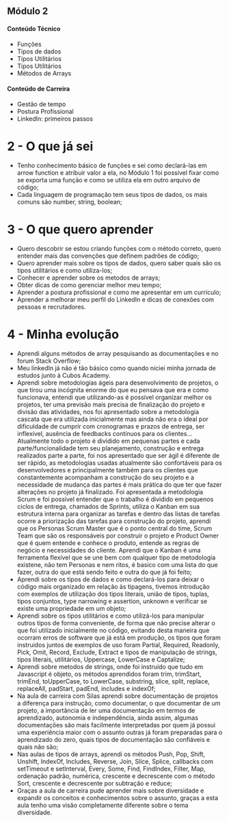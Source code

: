 ## Módulo 2

#### Conteúdo Técnico

- Funções
- Tipos de dados
- Tipos Utilitários
- Tipos Utilitários
- Métodos de Arrays

#### Conteúdo de Carreira

- Gestão de tempo
- Postura Profissional
- LinkedIn: primeiros passos

# 2 - O que já sei

- Tenho conhecimento básico de funções e sei como declará-las em arrow function e atribuir valor a ela, no Módulo 1 foi possível fixar como se exporta uma função e como se utiliza ela em outro arquivo de código;
- Cada linguagem de programação tem seus tipos de dados, os mais comuns são number, string, boolean;


# 3 - O que quero aprender

- Quero descobrir se estou criando funções com o método correto, quero entender mais das convenções que definem padrões de código;
- Quero aprender mais sobre os tipos de dados, quero saber quais são os tipos utilitários e como utiliza-los;
- Conhecer e aprender sobre os metodos de arrays;
- Obter dicas de como gerenciar melhor meu tempo;
- Aprender a postura profissional e como me apresentar em um currículo;
- Aprender a melhorar meu perfil do LinkedIn e dicas de conexões com pessoas e recrutadores.

# 4 - Minha evolução
- Aprendi alguns métodos de array pesquisando as documentações e no forum Stack Overflow;
- Meu linkedIn já não é tão básico como quando niciei minha jornada de estudos junto á Cubos Academy.
- Aprendi sobre metodologias ágeis para desenvolvimento de projetos, o que tirou uma incógnita enorme do que eu pensava que era e como funcionava, entendi que utilizando-as é possível organizar melhor os projetos, ter uma previsão mais precisa de finalização do projeto e divisão das atividades, nos foi apresentado sobre a metodologia cascata que era utilizada inicialmente mas ainda não era o ideal por dificuldade de cumprir com cronogramas e prazos de entrega, ser inflexível, ausência de feedbacks contínuos para os clientes...
Atualmente todo o projeto é dividido em pequenas partes e cada parte/funcionalidade tem seu planejamento, construção e entrega realizados parte a parte, foi nos apresentado que ser ágil é diferente de ser rápido, as metodologias usadas atualmente são confortáveis para os desenvolvedores e principalmente também para os clientes que constantemente acompanham a construção do seu projeto e a necessidade de mudança das partes é mais prática do que ter que fazer alterações no projeto já finalizado.
Foi apresentada a metodologia Scrum e foi possível entender que o trabalho é dividido em pequenos ciclos de entrega, chamados de Sprints, utiliza o Kanban em sua estrutura interna para organizar as tarefas e dentro das listas de tarefas ocorre a priorização das tarefas para construção do projeto, aprendi que os Personas Scrum Master que é o ponto central do time, Scrum Team que são os responsáveis por construir o projeto e Product Owner que é quem entende e conhece o produto, entende as regras de negócio e necessidades do cliente.
Aprendi que o Kanban é uma ferramenta flexível que se une bem com qualquer tipo de metodologia existene, não tem Personas e nem ritos, é basico com uma lista do que fazer, outra do que está sendo feito e outra do que já foi feito;
- Aprendi sobre os tipos de dados e como declará-los para deixar o código mais organizado em relação às tipagens, tivemos introdução com exemplos de utilização dos tipos literais, união de tipos, tuplas, tipos conjuntos, type narrowing e assertion, unknown e verificar se existe uma propriedade em um objeto;
- Aprendi sobre os tipos utilitários e como utilizá-los para manipular outros tipos de forma conveniente, de forma que não precise alterar o que foi utilizado inicialmente no código, evitando desta maneira que ocorram erros de software que já está em produção, os tipos que foram instruidos juntos de exemplos de uso foram Partial, Required, Readonly, Pick, Omit, Record, Exclude, Extract e tipos de manipulação de strings, tipos literais, utilitários, Uppercase, LowerCase e Captalize;
- Aprendi sobre metodos de strings, onde foi instruído que tudo em Javascript é objeto, os métodos aprendidos foram trim, trimStart, trimEnd, toUpperCase, to LowerCase, substring, slice, split, replace, replaceAll, padStart, padEnd, includes e indexOf;
- Na aula de carreira com Silas aprendi sobre documentação de projetos a diferença para instrução, como documentar, o que documentar de um projeto, a importância de ler uma documentação em termos de aprendizado, autonomia e independência, ainda assim, algumas documentações são mais facilmente interpretadas por quem já possui uma experiência maior com o assunto outras já foram preparadas para o aprendizado do zero, quais tipos de documentação são confiáveis e quais não são;
- Nas aulas de tipos de arrays, aprendi os métodos Push, Pop, Shift, Unshift, IndexOf, Includes, Reverse, Join, Slice, Splice, callbacks com setTimeout e setInterval, Every, Some, Find, FindIndex, Filter, Map, ordenação padrão, numérica, crescente e decrescente com o método Sort, crescente e decrescente por subtração e reduce;
- Graças a aula de carreira pude aprender mais sobre diversidade e expandir os conceitos e conhecimentos sobre o assunto, graças a esta aula tenho uma visão completamente diferente sobre o tema diversidade.
